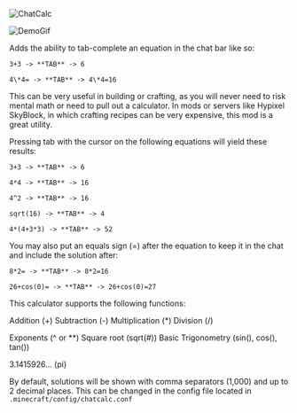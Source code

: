 ![ChatCalc](https://user-images.githubusercontent.com/39813387/111853064-c5154980-88ef-11eb-92e0-ccf775c1ea9e.png)

![DemoGif](https://media.giphy.com/media/hWXaAa4LVP3W7nJkpN/giphy.gif)

Adds the ability to tab-complete an equation in the chat bar like so:

`3+3 -> **TAB** -> 6`

`4\*4= -> **TAB** -> 4\*4=16`

This can be very useful in building or crafting, as you will never need to risk mental math or need to pull out a calculator. In mods or servers like Hypixel SkyBlock, in which crafting recipes can be very expensive, this mod is a great utility.

 
Pressing tab with the cursor on the following equations will yield these results:

`3+3 -> **TAB** -> 6`

`4*4 -> **TAB** -> 16`

`4^2 -> **TAB** -> 16`

`sqrt(16) -> **TAB** -> 4`

`4*(4+3*3) -> **TAB** -> 52`

You may also put an equals sign (=) after the equation to keep it in the chat and include the solution after:

`8*2= -> **TAB** -> 8*2=16`

`26+cos(0)= -> **TAB** -> 26+cos(0)=27`


This calculator supports the following functions:

Addition (+)
Subtraction (-)
Multiplication (*)
Division (/)
 

Exponents (^ or \*\*)
Square root (sqrt(#))
Basic Trigonometry (sin(), cos(), tan())
 

3.1415926... (pi)

 

By default, solutions will be shown with comma separators (1,000) and up to 2 decimal places. This can be changed in the config file located in `.minecraft/config/chatcalc.conf`
